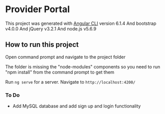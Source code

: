 # Provider Portal

This project was generated with [Angular CLI](https://github.com/angular/angular-cli) version 6.1.4
And bootstrap v4.0.0 
And jQuery v3.2.1
And node.js v5.6.9


## How to run this project

Open command prompt and navigate to the project folder 

The folder is missing the "node-modules" components so you need to run "npm install" from the command prompt to get them

Run `ng serve` for a server. Navigate to `http://localhost:4200/`


### To Do
- Add MySQL database and add sign up and login functionality

